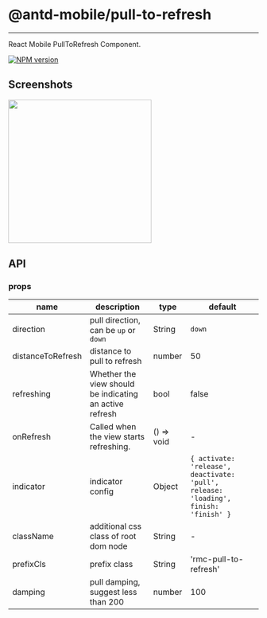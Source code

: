 # @antd-mobile/pull-to-refresh

---

React Mobile PullToRefresh Component.

[![NPM version][npm-image]][npm-url]

[npm-image]: http://img.shields.io/npm/v/@antd-mobile/pull-to-refresh.svg?style=flat-square
[npm-url]: http://npmjs.org/package/@antd-mobile/pull-to-refresh
[download-image]: https://img.shields.io/npm/dm/@antd-mobile/pull-to-refresh.svg?style=flat-square
[download-url]: https://npmjs.org/package/@antd-mobile/pull-to-refresh

## Screenshots

<img src="https://os.alipayobjects.com/rmsportal/rcLuiqtnDULPyzG.gif" width="288"/>

## API

### props

| name              | description                                             | type       | default                                                                             |
| ----------------- | ------------------------------------------------------- | ---------- | ----------------------------------------------------------------------------------- |
| direction         | pull direction, can be `up` or `down`                   | String     | `down`                                                                              |
| distanceToRefresh | distance to pull to refresh                             | number     | 50                                                                                  |
| refreshing        | Whether the view should be indicating an active refresh | bool       | false                                                                               |
| onRefresh         | Called when the view starts refreshing.                 | () => void | -                                                                                   |
| indicator         | indicator config                                        | Object     | `{ activate: 'release', deactivate: 'pull', release: 'loading', finish: 'finish' }` |
| className         | additional css class of root dom node                   | String     | -                                                                                   |
| prefixCls         | prefix class                                            | String     | 'rmc-pull-to-refresh'                                                               |
| damping           | pull damping, suggest less than 200                     | number     | 100                                                                                 |
